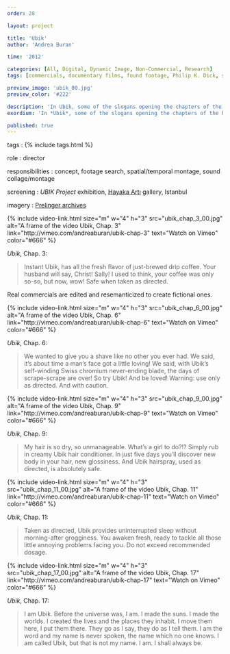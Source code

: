 ```yaml
---
order: 28

layout: project

title: 'Ubik'
author: 'Andrea Buran'

time: '2012'

categories: [All, Digital, Dynamic Image, Non-Commercial, Research]
tags: [commercials, documentary films, found footage, Philip K. Dick, science fiction]

preview_image: 'ubik_00.jpg'
preview_color: '#222'

description: 'In Ubik, some of the slogans opening the chapters of the homonymous science fiction novel by Philip K. Dick are recreated using American commercial and documentary footage from the ’50s and ’60s.'
exordium: 'In *Ubik*, some of the slogans opening the chapters of the homonymous science fiction novel by Philip K. Dick are recreated using American commercial and documentary footage from the ’50s and ’60s.'

published: true
---
```


tags
: {% include tags.html %}

role
: director

responsibilities
: concept, footage search, spatial/temporal montage, sound collage/montage

screening
: *UBIK Project* exhibition, [Hayaka Artı](http://www.hayakaarti.com/en/ "Hayaka Artı gallery, Istanbul") gallery, Istanbul

imagery
: [Prelinger archives](http://www.archive.org/browse.php?field=subject&mediatype=movies&collection=prelinger "Prelinger archives on Internet Archive")

<div class="figures">
    {% include video-link.html
        size="m"
        w="4" h="3"
        src="ubik_chap_3_00.jpg"
        alt="A frame of the video Ubik, Chap. 3"
        link="http://vimeo.com/andreaburan/ubik-chap-3"
        text="Watch on Vimeo"
        color="#666"
    %}
</div>

*Ubik*, Chap. 3:

> Instant Ubik, has all the fresh flavor of just-brewed drip coffee. Your husband will say, Christ! Sally! I used to think, your coffee was only so-so, but now, wow! Safe when taken as directed.

Real commercials are edited and resemanticized to create fictional ones.

<div class="figures">
    {% include video-link.html
        size="m"
        w="4" h="3"
        src="ubik_chap_6_00.jpg"
        alt="A frame of the video Ubik, Chap. 6"
        link="http://vimeo.com/andreaburan/ubik-chap-6"
        text="Watch on Vimeo"
        color="#666"
    %}
</div>

*Ubik*, Chap. 6:

> We wanted to give you a shave like no other you ever had. We said, it’s about time a man’s face got a little loving! We said, with Ubik’s self-winding Swiss chromium never-ending blade, the days of scrape-scrape are over! So try Ubik! And be loved! Warning: use only as directed. And with caution.

<div class="figures">
    {% include video-link.html
        size="m"
        w="4" h="3"
        src="ubik_chap_9_00.jpg"
        alt="A frame of the video Ubik, Chap. 9"
        link="http://vimeo.com/andreaburan/ubik-chap-9"
        text="Watch on Vimeo"
        color="#666"
    %}
</div>

*Ubik*, Chap. 9:

> My hair is so dry, so unmanageable. What’s a girl to do?!? Simply rub in creamy Ubik hair conditioner. In just five days you’ll discover new body in your hair, new glossiness. And Ubik hairspray, used as directed, is absolutely safe.

<div class="figures">
    {% include video-link.html
        size="m"
        w="4" h="3"
        src="ubik_chap_11_00.jpg"
        alt="A frame of the video Ubik, Chap. 11"
        link="http://vimeo.com/andreaburan/ubik-chap-11"
        text="Watch on Vimeo"
        color="#666"
    %}
</div>

*Ubik*, Chap. 11:

> Taken as directed, Ubik provides uninterrupted sleep without morning-after grogginess. You awaken fresh, ready to tackle all those little annoying problems facing you. Do not exceed recommended dosage.

<div class="figures">
    {% include video-link.html
        size="m"
        w="4" h="3"
        src="ubik_chap_17_00.jpg"
        alt="A frame of the video Ubik, Chap. 17"
        link="http://vimeo.com/andreaburan/ubik-chap-17"
        text="Watch on Vimeo"
        color="#666"
    %}
</div>

*Ubik*, Chap. 17:

> I am Ubik. Before the universe was, I am. I made the suns. I made the worlds. I created the lives and the places they inhabit. I move them here, I put them there. They go as I say, they do as I tell them. I am the word and my name is never spoken, the name which no one knows. I am called Ubik, but that is not my name. I am. I shall always be.

